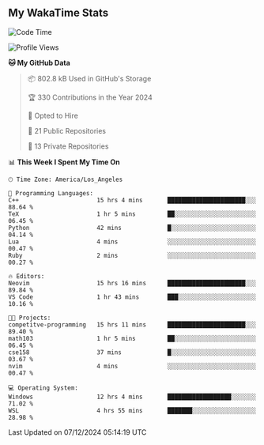 ## My WakaTime Stats
<!--START_SECTION:waka-->
![Code Time](http://img.shields.io/badge/Code%20Time-189%20hrs%207%20mins-blue)

![Profile Views](http://img.shields.io/badge/Profile%20Views-0-blue)

**🐱 My GitHub Data** 

> 📦 802.8 kB Used in GitHub's Storage 
 > 
> 🏆 330 Contributions in the Year 2024
 > 
> 💼 Opted to Hire
 > 
> 📜 21 Public Repositories 
 > 
> 🔑 13 Private Repositories 
 > 
📊 **This Week I Spent My Time On** 

```text
🕑︎ Time Zone: America/Los_Angeles

💬 Programming Languages: 
C++                      15 hrs 4 mins       ██████████████████████░░░   88.64 % 
TeX                      1 hr 5 mins         ██░░░░░░░░░░░░░░░░░░░░░░░   06.45 % 
Python                   42 mins             █░░░░░░░░░░░░░░░░░░░░░░░░   04.14 % 
Lua                      4 mins              ░░░░░░░░░░░░░░░░░░░░░░░░░   00.47 % 
Ruby                     2 mins              ░░░░░░░░░░░░░░░░░░░░░░░░░   00.27 % 

🔥 Editors: 
Neovim                   15 hrs 16 mins      ██████████████████████░░░   89.84 % 
VS Code                  1 hr 43 mins        ███░░░░░░░░░░░░░░░░░░░░░░   10.16 % 

🐱‍💻 Projects: 
competitve-programming   15 hrs 11 mins      ██████████████████████░░░   89.40 % 
math103                  1 hr 5 mins         ██░░░░░░░░░░░░░░░░░░░░░░░   06.45 % 
cse158                   37 mins             █░░░░░░░░░░░░░░░░░░░░░░░░   03.67 % 
nvim                     4 mins              ░░░░░░░░░░░░░░░░░░░░░░░░░   00.47 % 

💻 Operating System: 
Windows                  12 hrs 4 mins       ██████████████████░░░░░░░   71.02 % 
WSL                      4 hrs 55 mins       ███████░░░░░░░░░░░░░░░░░░   28.98 % 
```


 Last Updated on 07/12/2024 05:14:19 UTC
<!--END_SECTION:waka-->
